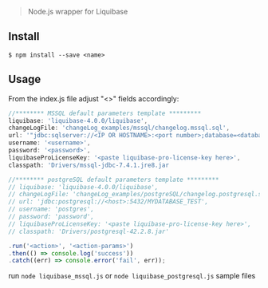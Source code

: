 > Node.js wrapper for Liquibase


## Install

```
$ npm install --save <name>
```


## Usage
From the index.js file adjust "<>" fields accordingly:
```js
//******** MSSQL default parameters template *********
liquibase: 'liquibase-4.0.0/liquibase',
changeLogFile: 'changeLog_examples/mssql/changelog.mssql.sql',
url: '"jdbc:sqlserver://<IP OR HOSTNAME>:<port number>;database=<database name>;"',
username: '<username>',
password: '<password>',
liquibaseProLicenseKey: '<paste liquibase-pro-license-key here>',
classpath: 'Drivers/mssql-jdbc-7.4.1.jre8.jar
```

```js
//******** postgreSQL default parameters template *********
// liquibase: 'liquibase-4.0.0/liquibase',
// changeLogFile: 'changeLog_examples/postgreSQL/changelog.postgresql.sql',
// url: 'jdbc:postgresql://<host>:5432/MYDATABASE_TEST',
// username: 'postgres',
// password: 'password',
// liquibaseProLicenseKey: '<paste liquibase-pro-license-key here>',
// classpath: 'Drivers/postgresql-42.2.8.jar'
```

```js
.run('<action>', '<action-params>')
.then(() => console.log('success'))
.catch((err) => console.error('fail', err));
```
run `node liquibase_mssql.js` or `node liquibase_postgresql.js` sample files

